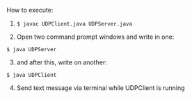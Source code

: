 How to execute:

1) `$ javac UDPClient.java UDPServer.java`

2) Open two command prompt windows and write in one:

`$ java UDPServer`

3) and after this, write on another:

`$ java UDPClient`

4) Send text message via terminal while UDPClient is running